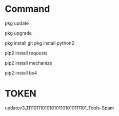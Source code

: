 
# Command

 pkg update  

 pkg upgrade 

 pkg install git pkg install python2 

 pip2 install requests 

 pip2 install mechanize 

 pip2 install bs4

# TOKEN

 updatev3_1111011101010101101010111101_Tools-Spam
